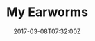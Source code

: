 ---
date: 2017-03-08T07:32:00Z
description: "All the songs that get stuck in my head"
license: ""
licenseLink: ""
sitelink: https://myearworms.com/
sourceLink: https://github.com/jaydreyer/myearworms
tags:
- personal
- blog
- music
image: myearworms.jpg
title: My Earworms
---